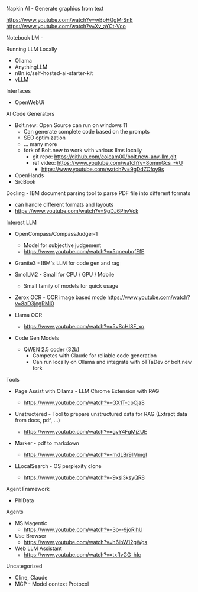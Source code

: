 Napkin AI - Generate graphics from text

https://www.youtube.com/watch?v=wBpHQgMrSnE
https://www.youtube.com/watch?v=Xv_aYCt-Vco

Notebook LM -

Running LLM Locally

- Ollama
- AnythingLLM
- n8n.io/self-hosted-ai-starter-kit
- vLLM

Interfaces

- OpenWebUi

AI Code Generators

- Bolt.new: Open Source can run on windows 11
  - Can generate complete code based on the prompts
  - SEO optimization
  - ... many more
  - fork of Bolt.new to work with various llms locally
    - git repo: https://github.com/coleam00/bolt.new-any-llm.git
    - ref video: https://www.youtube.com/watch?v=8ommGcs_-VU
      - https://www.youtube.com/watch?v=9gDdZOfoy9s
- OpenHands
- SrcBook

Docling - IBM document parsing tool to parse PDF file into different formats

- can handle different formats and layouts
- https://www.youtube.com/watch?v=9gDJ6PhvVck

Interest LLM

- OpenCompass/CompassJudger-1

  - Model for subjective judgement
  - https://www.youtube.com/watch?v=5qneubqfEfE

- Granite3 - IBM's LLM for code gen and rag

- SmolLM2 - Small for CPU / GPU / Mobile

  - Small family of models for quick usage

- Zerox OCR - OCR image based mode
  https://www.youtube.com/watch?v=8aD3jcgRMl0

- Llama OCR

  - https://www.youtube.com/watch?v=5vScHI8F_xo

- Code Gen Models
  - QWEN 2.5 coder (32b)
    - Competes with Claude for reliable code generation
    - Can run locally on Ollama and integrate with oTTaDev or bolt.new fork

Tools

- Page Assist with Ollama - LLM Chrome Extension with RAG

  - https://www.youtube.com/watch?v=GX1T-cpCja8

- Unstructered - Tool to prepare unstructured data for RAG (Extract data from docs, pdf, ...)

  - https://www.youtube.com/watch?v=gvY4FgMjZUE

- Marker - pdf to markdown

  - https://www.youtube.com/watch?v=mdLBr9IMmgI

- LLocalSearch - OS perplexity clone
  - https://www.youtube.com/watch?v=9xsi3ksyQR8

Agent Framework

- PhiData

Agents

- MS Magentic
  - https://www.youtube.com/watch?v=3o--9joRihU
- Use Browser
  - https://www.youtube.com/watch?v=h6ibW12gWgs
- Web LLM Assistant
  - https://www.youtube.com/watch?v=txflvGG_hIc

Uncategorized

- Cline, Claude
- MCP - Model context Protocol
